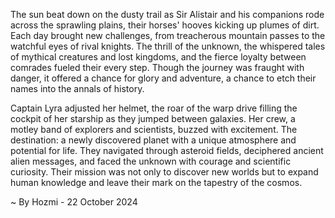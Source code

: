 
The sun beat down on the dusty trail as Sir Alistair and his companions rode across the sprawling plains, their horses' hooves kicking up plumes of dirt. Each day brought new challenges, from treacherous mountain passes to the watchful eyes of rival knights.  The thrill of the unknown, the whispered tales of mythical creatures and lost kingdoms, and the fierce loyalty between comrades fueled their every step. Though the journey was fraught with danger, it offered a chance for glory and adventure, a chance to etch their names into the annals of history.

Captain Lyra adjusted her helmet, the roar of the warp drive filling the cockpit of her starship as they jumped between galaxies. Her crew, a motley band of explorers and scientists, buzzed with excitement. The destination: a newly discovered planet with a unique atmosphere and potential for life. They navigated through asteroid fields, deciphered ancient alien messages, and faced the unknown with courage and scientific curiosity. Their mission was not only to discover new worlds but to expand human knowledge and leave their mark on the tapestry of the cosmos. 

~ By Hozmi - 22 October 2024
